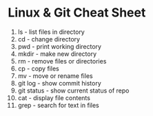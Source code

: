 # Linux & Git Cheat Sheet
1. ls - list files in directory
2. cd - change directory
3. pwd - print working directory
4. mkdir - make new directory
5. rm - remove files or directories
6. cp - copy files
7. mv - move or rename files
8. git log - show commit history
9. git status - show current status of repo
10. cat - display file contents
11. grep - search for text in files
